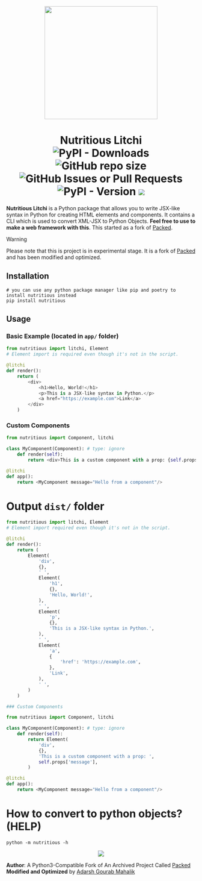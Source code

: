 <div align="center">
<img src="https://gist.githubusercontent.com/itsmeadarsh2008/2b89b1794fd67e844441273fa5dcf77b/raw/cb35ed3e3d4b3cdcf2604364152b59fb4bc0c17c/nutritious.svg" height="300">
</div>

<h1 align="center">Nutritious Litchi<br>
<img alt="PyPI - Downloads" src="https://img.shields.io/pypi/dd/nutritious">
<img alt="GitHub repo size" src="https://img.shields.io/github/repo-size/itsmeadarsh2008/nutritious">
<img alt="GitHub Issues or Pull Requests" src="https://img.shields.io/github/issues/itsmeadarsh2008/nutritious">
<img alt="PyPI - Version" src="https://img.shields.io/pypi/v/nutritious">
<img src="https://user-images.githubusercontent.com/74038190/225813708-98b745f2-7d22-48cf-9150-083f1b00d6c9.gif">
</h1>

**Nutritious Litchi** is a Python package that allows you to write JSX-like syntax in Python for creating HTML elements and components. It contains a CLI which is used to convert XML-JSX to Python Objects. **Feel free to use to make a web framework with this**. This started as a fork of [Packed](https://github.com/michaeljones/packed).

> [!WARNING]  
> Please note that this is project is in experimental stage. It is a fork of [Packed](https://github.com/michaeljones/packed) and has been modified and optimized.

## Installation
```
# you can use any python package manager like pip and poetry to install nutritious instead
pip install nutritious
```

## Usage

### Basic Example (located in `app/` folder)

```python
from nutritious import litchi, Element
# Element import is required even though it's not in the script.

@litchi
def render():
    return (
        <div>
            <h1>Hello, World!</h1>
            <p>This is a JSX-like syntax in Python.</p>
            <a href="https://example.com">Link</a>
        </div>
    )
```

### Custom Components

```python
from nutritious import Component, litchi

class MyComponent(Component): # type: ignore
    def render(self):
        return <div>This is a custom component with a prop: {self.props['message']}</div>

@litchi
def app():
    return <MyComponent message="Hello from a component"/>
```

# Output `dist/` folder
```python
from nutritious import litchi, Element
# Element import required even though it's not in the script.

@litchi
def render():
    return (
        Element(
            'div',
            {},
            ' ',
            Element(
                'h1',
                {},
                'Hello, World!',
            ),
            ' ',
            Element(
                'p',
                {},
                'This is a JSX-like syntax in Python.',
            ),
            ' ',
            Element(
                'a',
                {
                    'href': 'https://example.com',
                },
                'Link',
            ),
            ' ',
        )
    )

### Custom Components

from nutritious import Component, litchi

class MyComponent(Component): # type: ignore
    def render(self):
        return Element(
            'div',
            {},
            'This is a custom component with a prop: ',
            self.props['message'],
        )

@litchi
def app():
    return <MyComponent message="Hello from a component"/>
```

# How to convert to python objects? (HELP)
```
python -m nutritious -h
```

<div align="center">
<img src="https://user-images.githubusercontent.com/74038190/212257472-08e52665-c503-4bd9-aa20-f5a4dae769b5.gif">
</div>

**Author**: A Python3-Compatible Fork of An Archived Project Called [Packed](https://github.com/michaeljones/packed) <br>
**Modified and Optimized** by [Adarsh Gourab Mahalik](https://github.com/itsmeadarsh2008)